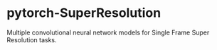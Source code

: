 # pytorch-SuperResolution

Multiple convolutional neural network models for Single Frame Super Resolution tasks.
